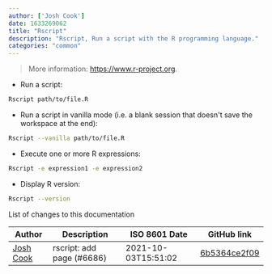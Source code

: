 ```yaml
---
author: ['Josh Cook']
date: 1633269062
title: "Rscript"
description: "Rscript, Run a script with the R programming language."
categories: "common"
---
```

> More information: <https://www.r-project.org>.

- Run a script:

```bash
Rscript path/to/file.R
```

- Run a script in vanilla mode (i.e. a blank session that doesn't save the workspace at the end):

```bash
Rscript --vanilla path/to/file.R
```

- Execute one or more R expressions:

```bash
Rscript -e expression1 -e expression2
```

- Display R version:

```bash
Rscript --version
```
List of changes to this documentation


Author | Description | ISO 8601 Date | GitHub link
------|-----|-----|-----
[Josh Cook](mailto:39419448+jhrcook@users.noreply.github.com) | rscript: add page (#6686) | 2021-10-03T15:51:02 | [6b5364ce2f09](https://github.com/tldr-pages/tldr/commit/6b5364ce2f09ab392765f668bf02ca22c7fd527a)

